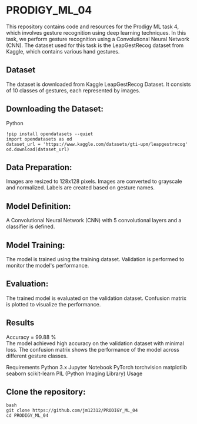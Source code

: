 # PRODIGY_ML_04
This repository contains code and resources for the Prodigy ML task 4, which involves gesture recognition using deep learning techniques.
In this task, we perform gesture recognition using a Convolutional Neural Network (CNN). The dataset used for this task is the LeapGestRecog dataset from Kaggle, which contains various hand gestures.

## Dataset
The dataset is downloaded from Kaggle LeapGestRecog Dataset. It consists of 10 classes of gestures, each represented by images.


## Downloading the Dataset:

Python

```
!pip install opendatasets --quiet
import opendatasets as od
dataset_url = 'https://www.kaggle.com/datasets/gti-upm/leapgestrecog'
od.download(dataset_url)
```

## Data Preparation:

Images are resized to 128x128 pixels.
Images are converted to grayscale and normalized.
Labels are created based on gesture names.

## Model Definition:
A Convolutional Neural Network (CNN) with 5 convolutional layers and a classifier is defined.

## Model Training:

The model is trained using the training dataset.
Validation is performed to monitor the model's performance.

## Evaluation:
The trained model is evaluated on the validation dataset.
Confusion matrix is plotted to visualize the performance.

## Results
Accuracy = 99.88 %  
The model achieved high accuracy on the validation dataset with minimal loss. The confusion matrix shows the performance of the model across different gesture classes.


Requirements
Python 3.x
Jupyter Notebook
PyTorch
torchvision
matplotlib
seaborn
scikit-learn
PIL (Python Imaging Library)
Usage


## Clone the repository:

```
bash
git clone https://github.com/jm12312/PRODIGY_ML_04
cd PRODIGY_ML_04
```
